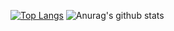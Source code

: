 [![Top Langs](https://github-readme-stats.vercel.app/api/top-langs/?username=mainxml&layout=compact)](https://github.com/anuraghazra/github-readme-stats)
![Anurag's github stats](https://github-readme-stats.vercel.app/api?username=mainxml&show_icons=true&hide=contribs,prs&count_private=true)
